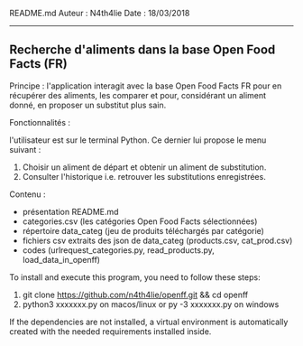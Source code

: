 ﻿README.md
Auteur 	: N4th4lie
Date	: 18/03/2018

------------------------------------------------------
Recherche d'aliments dans la base Open Food Facts (FR)
------------------------------------------------------

Principe : 
l'application interagit avec la base Open Food Facts FR 
pour en récupérer des aliments, les comparer et pour,
considérant un aliment donné, en proposer un substitut plus sain.

Fonctionnalités :

l'utilisateur est sur le terminal Python.
Ce dernier lui propose le menu suivant :
 1. Choisir un aliment de départ et obtenir un aliment de substitution.
 2. Consulter l'historique i.e. retrouver les substitutions enregistrées.

Contenu :
 - présentation README.md
 - categories.csv (les catégories Open Food Facts sélectionnées)
 - répertoire data_categ (jeu de produits téléchargés par catégorie)
 - fichiers csv extraits des json de data_categ
   (products.csv, cat_prod.csv)
 - codes (urlrequest_categories.py, read_products.py, load_data_in_openff)

To install and execute this program, you need to follow these steps:
1. git clone https://github.com/n4th4lie/openff.git && cd openff
2. python3 xxxxxxx.py on macos/linux or py -3 xxxxxxx.py on windows

If the dependencies are not installed, a virtual environment is automatically
created with the needed requirements installed inside.
